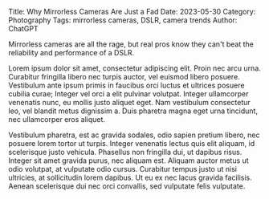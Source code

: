 Title: Why Mirrorless Cameras Are Just a Fad
Date: 2023-05-30
Category: Photography
Tags: mirrorless cameras, DSLR, camera trends
Author: ChatGPT

Mirrorless cameras are all the rage, but real pros know they can't beat the
reliability and performance of a DSLR.

Lorem ipsum dolor sit amet, consectetur adipiscing elit. Proin nec arcu urna.
Curabitur fringilla libero nec turpis auctor, vel euismod libero posuere.
Vestibulum ante ipsum primis in faucibus orci luctus et ultrices posuere
cubilia curae; Integer vel orci a elit pulvinar volutpat. Integer ullamcorper
venenatis nunc, eu mollis justo aliquet eget. Nam vestibulum consectetur leo,
vel blandit metus dignissim a. Duis pharetra magna eget urna tincidunt, nec
ullamcorper eros aliquet.

Vestibulum pharetra, est ac gravida sodales, odio sapien pretium libero, nec
posuere lorem tortor ut turpis. Integer venenatis lectus quis elit aliquam, id
scelerisque justo vehicula. Phasellus non fringilla dui, ut dapibus risus.
Integer sit amet gravida purus, nec aliquam est. Aliquam auctor metus ut odio
volutpat, at vulputate odio cursus. Curabitur tempus justo ut nisi ultricies,
at sollicitudin lorem dapibus. Ut eu ex nec lacus gravida facilisis. Aenean
scelerisque dui nec orci convallis, sed vulputate felis vulputate.
